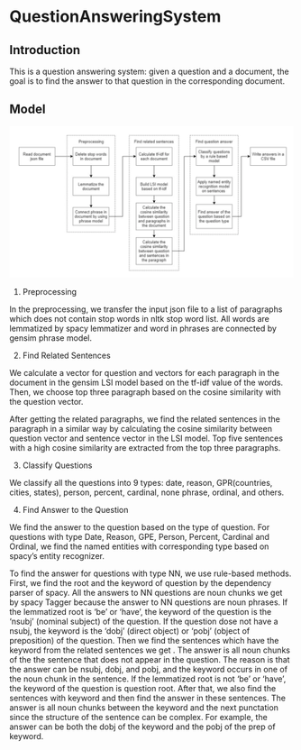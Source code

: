# QuestionAnsweringSystem

## Introduction
This is a question answering system: given a question and a document, the goal is to find the answer to that question in the corresponding document. 

## Model
![](model.png)
1. Preprocessing

In the preprocessing, we transfer the input json file to a list of paragraphs which does not contain stop words in nltk stop word list. All words are lemmatized by spacy lemmatizer and word in phrases are connected by gensim phrase model.

2. Find Related Sentences

We calculate a vector for question and vectors for each paragraph in the document in the gensim LSI model based on the tf-idf value of the words. Then, we choose top three paragraph based on the cosine similarity with the question vector. 

After getting the related paragraphs, we find the related sentences in the paragraph in a similar way by calculating the cosine similarity between question vector and sentence vector in the LSI model. Top five sentences with a high cosine similarity are extracted from the top three paragraphs.

3. Classify Questions

We classify all the questions into 9 types: date, reason, GPR(countries, cities, states), person, percent, cardinal, none phrase, ordinal, and others.

4. Find Answer to the Question

We find the answer to the question based on the type of question. For questions with type Date, Reason, GPE, Person, Percent, Cardinal and Ordinal, we find the named entities with corresponding type based on spacy’s entity recognizer. 

To find the answer for questions with type NN, we use rule-based methods. First, we find the root and the keyword of question by the dependency parser of spacy. All the answers to NN questions are noun chunks we get by spacy Tagger because the answer to NN questions are noun phrases. If the lemmatized root is ‘be’ or ‘have’, the keyword of the question is the ‘nsubj’ (nominal subject) of the question. If the question dose not have a nsubj, the keyword is the ‘dobj’ (direct object) or ‘pobj’ (object of preposition) of the question. Then we find the sentences which have the keyword from the related sentences we get . The answer is all noun chunks of the the sentence that does not appear in the question. The reason is that the answer can be nsubj, dobj, and pobj, and the keyword occurs in one of the noun chunk in the sentence. If the lemmatized root is not ‘be’ or ‘have’, the keyword of the question is question root. After that, we also find the sentences with keyword and then find the answer in these sentences. The answer is all noun chunks between the keyword and the next punctation since the structure of the sentence can be complex. For example, the answer can be both the dobj of the keyword and the pobj of the prep of keyword.
